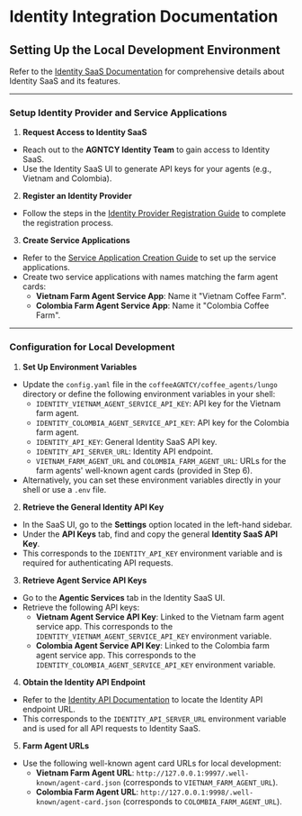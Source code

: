 # Identity Integration Documentation

## Setting Up the Local Development Environment

Refer to the [Identity SaaS Documentation](https://identity-docs.outshift.com/docs/intro) for comprehensive details about Identity SaaS and its features.

---

### Setup Identity Provider and Service Applications

1. **Request Access to Identity SaaS**
  - Reach out to the **AGNTCY Identity Team** to gain access to Identity SaaS.
  - Use the Identity SaaS UI to generate API keys for your agents (e.g., Vietnam and Colombia).

2. **Register an Identity Provider**
  - Follow the steps in the [Identity Provider Registration Guide](https://identity-docs.outshift.com/docs/idp) to complete the registration process.

3. **Create Service Applications**
  - Refer to the [Service Application Creation Guide](https://identity-docs.outshift.com/docs/agentic-service) to set up the service applications.
  - Create two service applications with names matching the farm agent cards:
    - **Vietnam Farm Agent Service App**: Name it "Vietnam Coffee Farm".
    - **Colombia Farm Agent Service App**: Name it "Colombia Coffee Farm".

---

### Configuration for Local Development

1. **Set Up Environment Variables**
  - Update the `config.yaml` file in the `coffeeAGNTCY/coffee_agents/lungo` directory or define the following environment variables in your shell:
    - `IDENTITY_VIETNAM_AGENT_SERVICE_API_KEY`: API key for the Vietnam farm agent.
    - `IDENTITY_COLOMBIA_AGENT_SERVICE_API_KEY`: API key for the Colombia farm agent.
    - `IDENTITY_API_KEY`: General Identity SaaS API key.
    - `IDENTITY_API_SERVER_URL`: Identity API endpoint.
    - `VIETNAM_FARM_AGENT_URL` and `COLOMBIA_FARM_AGENT_URL`: URLs for the farm agents' well-known agent cards (provided in Step 6).
  - Alternatively, you can set these environment variables directly in your shell or use a `.env` file.

2. **Retrieve the General Identity API Key**
  - In the SaaS UI, go to the **Settings** option located in the left-hand sidebar.
  - Under the **API Keys** tab, find and copy the general **Identity SaaS API Key**.
  - This corresponds to the `IDENTITY_API_KEY` environment variable and is required for authenticating API requests.

3. **Retrieve Agent Service API Keys**
  - Go to the **Agentic Services** tab in the Identity SaaS UI.
  - Retrieve the following API keys:
    - **Vietnam Agent Service API Key**: Linked to the Vietnam farm agent service app. This corresponds to the `IDENTITY_VIETNAM_AGENT_SERVICE_API_KEY` environment variable.
    - **Colombia Agent Service API Key**: Linked to the Colombia farm agent service app. This corresponds to the `IDENTITY_COLOMBIA_AGENT_SERVICE_API_KEY` environment variable.

4. **Obtain the Identity API Endpoint**
  - Refer to the [Identity API Documentation](https://identity-docs.outshift.com/docs/api) to locate the Identity API endpoint URL.
  - This corresponds to the `IDENTITY_API_SERVER_URL` environment variable and is used for all API requests to Identity SaaS.

5. **Farm Agent URLs**
  - Use the following well-known agent card URLs for local development:
    - **Vietnam Farm Agent URL**: `http://127.0.0.1:9997/.well-known/agent-card.json` (corresponds to `VIETNAM_FARM_AGENT_URL`).
    - **Colombia Farm Agent URL**: `http://127.0.0.1:9998/.well-known/agent-card.json` (corresponds to `COLOMBIA_FARM_AGENT_URL`).